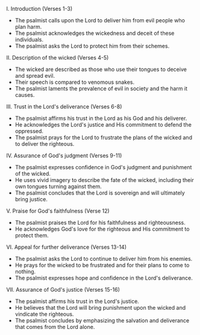 I. Introduction (Verses 1-3)
- The psalmist calls upon the Lord to deliver him from evil people who plan harm.
- The psalmist acknowledges the wickedness and deceit of these individuals.
- The psalmist asks the Lord to protect him from their schemes.

II. Description of the wicked (Verses 4-5)
- The wicked are described as those who use their tongues to deceive and spread evil.
- Their speech is compared to venomous snakes.
- The psalmist laments the prevalence of evil in society and the harm it causes.

III. Trust in the Lord's deliverance (Verses 6-8)
- The psalmist affirms his trust in the Lord as his God and his deliverer.
- He acknowledges the Lord's justice and His commitment to defend the oppressed.
- The psalmist prays for the Lord to frustrate the plans of the wicked and to deliver the righteous.

IV. Assurance of God's judgment (Verses 9-11)
- The psalmist expresses confidence in God's judgment and punishment of the wicked.
- He uses vivid imagery to describe the fate of the wicked, including their own tongues turning against them.
- The psalmist concludes that the Lord is sovereign and will ultimately bring justice.

V. Praise for God's faithfulness (Verse 12)
- The psalmist praises the Lord for his faithfulness and righteousness.
- He acknowledges God's love for the righteous and His commitment to protect them.

VI. Appeal for further deliverance (Verses 13-14)
- The psalmist asks the Lord to continue to deliver him from his enemies.
- He prays for the wicked to be frustrated and for their plans to come to nothing.
- The psalmist expresses hope and confidence in the Lord's deliverance.

VII. Assurance of God's justice (Verses 15-16)
- The psalmist affirms his trust in the Lord's justice.
- He believes that the Lord will bring punishment upon the wicked and vindicate the righteous.
- The psalmist concludes by emphasizing the salvation and deliverance that comes from the Lord alone.